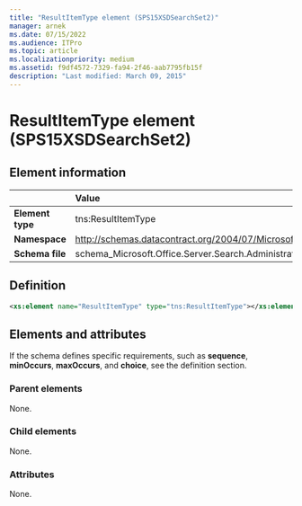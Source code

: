 ```yaml
---
title: "ResultItemType element (SPS15XSDSearchSet2)"
manager: arnek
ms.date: 07/15/2022
ms.audience: ITPro
ms.topic: article
ms.localizationpriority: medium
ms.assetid: f9df4572-7329-fa94-2f46-aab7795fb15f
description: "Last modified: March 09, 2015"
---
```


# ResultItemType element (SPS15XSDSearchSet2)



## Element information

|| Value |
|:-----|:-----|
|**Element type** <br/> |tns:ResultItemType  <br/> |
|**Namespace** <br/> |http://schemas.datacontract.org/2004/07/Microsoft.Office.Server.Search.Administration  <br/> |
|**Schema file** <br/> |schema_Microsoft.Office.Server.Search.Administration.xsd  <br/> |

## Definition

```XML
<xs:element name="ResultItemType" type="tns:ResultItemType"></xs:element>

```

## Elements and attributes

If the schema defines specific requirements, such as **sequence**, **minOccurs**, **maxOccurs**, and **choice**, see the definition section.

### Parent elements

None.

### Child elements

None.

### Attributes

None.
